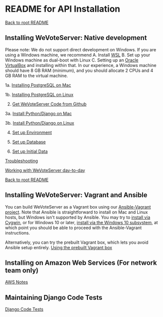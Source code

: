 # README for API Installation

[Back to root README](../README.md)

## Installing WeVoteServer: Native development

Please note: We do not support direct development on Windows.
If you are using a Windows machine, we recommend
A. Install [WSL](https://learn.microsoft.com/en-us/windows/wsl/install)
B. Set up your Windows machine as dual-boot with Linux
C. Setting up an [Oracle VirtualBox](https://www.virtualbox.org/wiki/Downloads)
and installing within that. In our experience, a Windows machine should have 8 GB RAM (minimum),
and you should allocate 2 CPUs and 4 GB RAM to the virtual machine.

1a. [Installing PostgreSQL on Mac](README_API_INSTALL_POSTGRES_MAC.md)

1b. [Installing PostgreSQL on Linux](README_API_INSTALL_POSTGRES_LINUX.md)

2. [Get WeVoteServer Code from Github](README_API_INSTALL_CODE_FROM_GITHUB.md)

3a. [Install Python/Django on Mac](README_API_INSTALL_PYTHON_MAC.md)

3b. [Install Python/Django on Linux](README_API_INSTALL_PYTHON_LINUX.md)

4. [Set up Environment](README_API_INSTALL_SETUP_ENVIRONMENT.md)

5. [Set up Database](README_API_INSTALL_SETUP_DATABASE.md)

6. [Set up Initial Data](README_API_INSTALL_SETUP_DATA.md)

[Troubleshooting](README_INSTALLATION_TROUBLESHOOTING.md)

[Working with WeVoteServer day-to-day](README_WORKING_WITH_WE_VOTE_SERVER.md)

[Back to root README](../README.md)

## Installing WeVoteServer: Vagrant and Ansible

You can build WeVoteServer as a Vagrant box using our
[Ansible-Vagrant project](https://github.com/wevote/ansible-django-stack).
Note that Ansible is straightforward to install on Mac and Linux hosts, but
Windows isn't supported by Ansible. You may try to
[install via Cygwin](https://www.jeffgeerling.com/blog/running-ansible-within-windows),
or for Windows 10 or later,
[install via the Windows 10 subsystem](https://www.jeffgeerling.com/blog/2017/using-ansible-through-windows-10s-subsystem-linux),
at which point you should be able to proceed with the Ansible-Vagrant
instructions.

Alternatively, you can try the prebuilt Vagrant box, which lets you avoid Ansible setup entirely. [Using the prebuilt Vagrant box](README_API_INSTALL_VAGRANT_PREBUILT.md)

## Installing on Amazon Web Services (For network team only)

[AWS Notes](README_API_INSTALL_AWS.md)

## Maintaining Django Code Tests

[Django Code Tests](README_DJANGO_TESTS.md)
